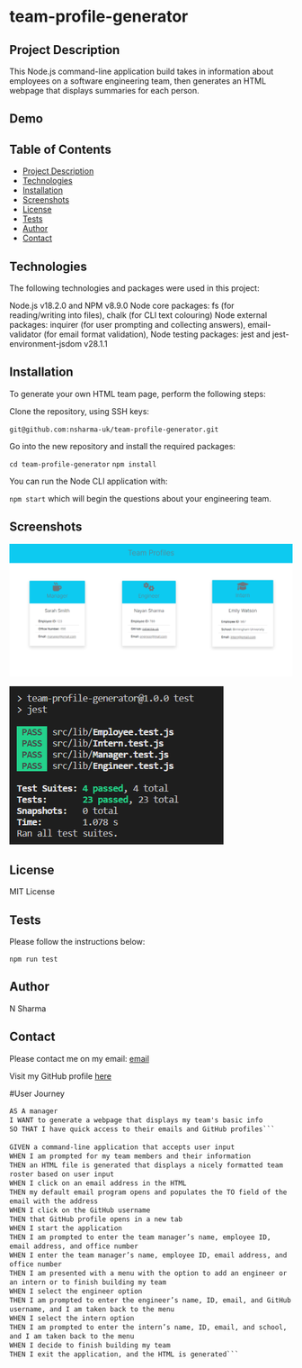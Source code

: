# team-profile-generator

## Project Description

This Node.js command-line application build takes in information about employees on a software engineering team, then generates an HTML webpage that displays summaries for each person.

## Demo

## Table of Contents

- [Project Description](#description)
- [Technologies](#technologies)
- [Installation](#installation)
- [Screenshots](#screenshots)
- [License](#license)
- [Tests](#tests)
- [Author](#author)
- [Contact](#contact)


## Technologies

The following technologies and packages were used in this project:

Node.js v18.2.0 and NPM v8.9.0
Node core packages: fs (for reading/writing into files), chalk (for CLI text colouring)
Node external packages: inquirer (for user prompting and collecting answers), email-validator (for email format validation), 
Node testing packages: jest and jest-environment-jsdom v28.1.1

## Installation

To generate your own HTML team page, perform the following steps:

Clone the repository, using SSH keys:

`git@github.com:nsharma-uk/team-profile-generator.git`

Go into the new repository and install the required packages:

`cd team-profile-generator`
`npm install`

You can run the Node CLI application with:

`npm start` which will begin the questions about your engineering team.

## Screenshots

![screenshot of deployed page](./img/teamprofilewebpage.png)

![screenshot of tests passed](./img/testspassed.png)

## License

MIT License

## Tests

Please follow the instructions below:

```
npm run test
```



## Author

N Sharma

## Contact

Please contact me on my email: [email](nsharmauk711@gmail.com)

Visit my GitHub profile [here](https://github.com/nsharma-uk)

#User Journey

````
AS A manager
I WANT to generate a webpage that displays my team's basic info
SO THAT I have quick access to their emails and GitHub profiles```

GIVEN a command-line application that accepts user input
WHEN I am prompted for my team members and their information
THEN an HTML file is generated that displays a nicely formatted team roster based on user input
WHEN I click on an email address in the HTML
THEN my default email program opens and populates the TO field of the email with the address
WHEN I click on the GitHub username
THEN that GitHub profile opens in a new tab
WHEN I start the application
THEN I am prompted to enter the team manager’s name, employee ID, email address, and office number
WHEN I enter the team manager’s name, employee ID, email address, and office number
THEN I am presented with a menu with the option to add an engineer or an intern or to finish building my team
WHEN I select the engineer option
THEN I am prompted to enter the engineer’s name, ID, email, and GitHub username, and I am taken back to the menu
WHEN I select the intern option
THEN I am prompted to enter the intern’s name, ID, email, and school, and I am taken back to the menu
WHEN I decide to finish building my team
THEN I exit the application, and the HTML is generated```
````
